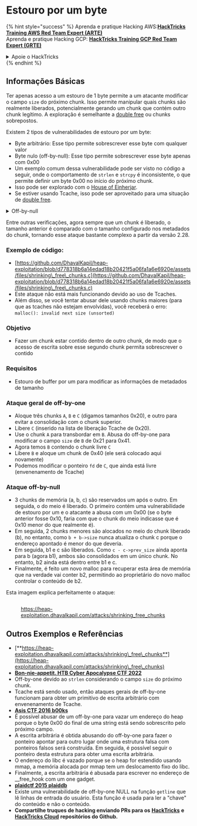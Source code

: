 # Estouro por um byte

{% hint style="success" %}
Aprenda e pratique Hacking AWS:<img src="/.gitbook/assets/arte.png" alt="" data-size="line">[**HackTricks Training AWS Red Team Expert (ARTE)**](https://training.hacktricks.xyz/courses/arte)<img src="/.gitbook/assets/arte.png" alt="" data-size="line">\
Aprenda e pratique Hacking GCP: <img src="/.gitbook/assets/grte.png" alt="" data-size="line">[**HackTricks Training GCP Red Team Expert (GRTE)**<img src="/.gitbook/assets/grte.png" alt="" data-size="line">](https://training.hacktricks.xyz/courses/grte)

<details>

<summary>Apoie o HackTricks</summary>

* Verifique os [**planos de assinatura**](https://github.com/sponsors/carlospolop)!
* **Junte-se ao** 💬 [**grupo Discord**](https://discord.gg/hRep4RUj7f) ou ao [**grupo telegram**](https://t.me/peass) ou **siga-nos** no **Twitter** 🐦 [**@hacktricks\_live**](https://twitter.com/hacktricks\_live)**.**
* **Compartilhe truques de hacking enviando PRs para os repositórios** [**HackTricks**](https://github.com/carlospolop/hacktricks) e [**HackTricks Cloud**](https://github.com/carlospolop/hacktricks-cloud).

</details>
{% endhint %}

## Informações Básicas

Ter apenas acesso a um estouro de 1 byte permite a um atacante modificar o campo `size` do próximo chunk. Isso permite manipular quais chunks são realmente liberados, potencialmente gerando um chunk que contém outro chunk legítimo. A exploração é semelhante a [double free](double-free.md) ou chunks sobrepostos.

Existem 2 tipos de vulnerabilidades de estouro por um byte:

* Byte arbitrário: Esse tipo permite sobrescrever esse byte com qualquer valor
* Byte nulo (off-by-null): Esse tipo permite sobrescrever esse byte apenas com 0x00
* Um exemplo comum dessa vulnerabilidade pode ser visto no código a seguir, onde o comportamento de `strlen` e `strcpy` é inconsistente, o que permite definir um byte 0x00 no início do próximo chunk.
* Isso pode ser explorado com o [House of Einherjar](house-of-einherjar.md).
* Se estiver usando Tcache, isso pode ser aproveitado para uma situação de [double free](double-free.md).

<details>

<summary>Off-by-null</summary>
```c
// From https://ctf-wiki.mahaloz.re/pwn/linux/glibc-heap/off_by_one/
int main(void)
{
char buffer[40]="";
void *chunk1;
chunk1 = malloc(24);
puts("Get Input");
gets(buffer);
if(strlen(buffer)==24)
{
strcpy(chunk1,buffer);
}
return 0;
}
```
</details>

Entre outras verificações, agora sempre que um chunk é liberado, o tamanho anterior é comparado com o tamanho configurado nos metadados do chunk, tornando esse ataque bastante complexo a partir da versão 2.28.

### Exemplo de código:

* [https://github.com/DhavalKapil/heap-exploitation/blob/d778318b6a14edad18b20421f5a06fa1a6e6920e/assets/files/shrinking\_free\_chunks.c](https://github.com/DhavalKapil/heap-exploitation/blob/d778318b6a14edad18b20421f5a06fa1a6e6920e/assets/files/shrinking\_free\_chunks.c)
* Este ataque não está mais funcionando devido ao uso de Tcaches.
* Além disso, se você tentar abusar dele usando chunks maiores (para que as tcaches não estejam envolvidas), você receberá o erro: `malloc(): invalid next size (unsorted)`

### Objetivo

* Fazer um chunk estar contido dentro de outro chunk, de modo que o acesso de escrita sobre esse segundo chunk permita sobrescrever o contido

### Requisitos

* Estouro de buffer por um para modificar as informações de metadados de tamanho

### Ataque geral de off-by-one

* Aloque três chunks `A`, `B` e `C` (digamos tamanhos 0x20), e outro para evitar a consolidação com o chunk superior.
* Libere `C` (inserido na lista de liberação Tcache de 0x20).
* Use o chunk `A` para transbordar em `B`. Abusa do off-by-one para modificar o campo `size` de `B` de 0x21 para 0x41.
* Agora temos `B` contendo o chunk livre `C`
* Libere `B` e aloque um chunk de 0x40 (ele será colocado aqui novamente)
* Podemos modificar o ponteiro `fd` de `C`, que ainda está livre (envenenamento de Tcache)

### Ataque off-by-null

* 3 chunks de memória (a, b, c) são reservados um após o outro. Em seguida, o do meio é liberado. O primeiro contém uma vulnerabilidade de estouro por um e o atacante a abusa com um 0x00 (se o byte anterior fosse 0x10, faria com que o chunk do meio indicasse que é 0x10 menor do que realmente é).
* Em seguida, 2 chunks menores são alocados no meio do chunk liberado (b), no entanto, como `b + b->size` nunca atualiza o chunk c porque o endereço apontado é menor do que deveria.
* Em seguida, b1 e c são liberados. Como `c - c->prev_size` ainda aponta para b (agora b1), ambos são consolidados em um único chunk. No entanto, b2 ainda está dentro entre b1 e c.
* Finalmente, é feito um novo malloc para recuperar esta área de memória que na verdade vai conter b2, permitindo ao proprietário do novo malloc controlar o conteúdo de b2.

Esta imagem explica perfeitamente o ataque:

<figure><img src="../../.gitbook/assets/image (1247).png" alt=""><figcaption><p><a href="https://heap-exploitation.dhavalkapil.com/attacks/shrinking_free_chunks">https://heap-exploitation.dhavalkapil.com/attacks/shrinking_free_chunks</a></p></figcaption></figure>

## Outros Exemplos e Referências

* [**https://heap-exploitation.dhavalkapil.com/attacks/shrinking\_free\_chunks**](https://heap-exploitation.dhavalkapil.com/attacks/shrinking\_free\_chunks)
* [**Bon-nie-appetit. HTB Cyber Apocalypse CTF 2022**](https://7rocky.github.io/en/ctf/htb-challenges/pwn/bon-nie-appetit/)
* Off-by-one devido ao `strlen` considerando o campo `size` do próximo chunk.
* Tcache está sendo usado, então ataques gerais de off-by-one funcionam para obter um primitivo de escrita arbitrário com envenenamento de Tcache.
* [**Asis CTF 2016 b00ks**](https://ctf-wiki.mahaloz.re/pwn/linux/glibc-heap/off\_by\_one/#1-asis-ctf-2016-b00ks)
* É possível abusar de um off-by-one para vazar um endereço do heap porque o byte 0x00 do final de uma string está sendo sobrescrito pelo próximo campo.
* A escrita arbitrária é obtida abusando do off-by-one para fazer o ponteiro apontar para outro lugar onde uma estrutura falsa com ponteiros falsos será construída. Em seguida, é possível seguir o ponteiro desta estrutura para obter uma escrita arbitrária.
* O endereço do libc é vazado porque se o heap for estendido usando mmap, a memória alocada por mmap tem um deslocamento fixo do libc.
* Finalmente, a escrita arbitrária é abusada para escrever no endereço de \_\_free\_hook com um one gadget.
* [**plaidctf 2015 plaiddb**](https://ctf-wiki.mahaloz.re/pwn/linux/glibc-heap/off\_by\_one/#instance-2-plaidctf-2015-plaiddb)
* Existe uma vulnerabilidade de off-by-one NULL na função `getline` que lê linhas de entrada do usuário. Esta função é usada para ler a "chave" do conteúdo e não o conteúdo.
* **Compartilhe truques de hacking enviando PRs para os** [**HackTricks**](https://github.com/carlospolop/hacktricks) **e** [**HackTricks Cloud**](https://github.com/carlospolop/hacktricks-cloud) **repositórios do Github.**
